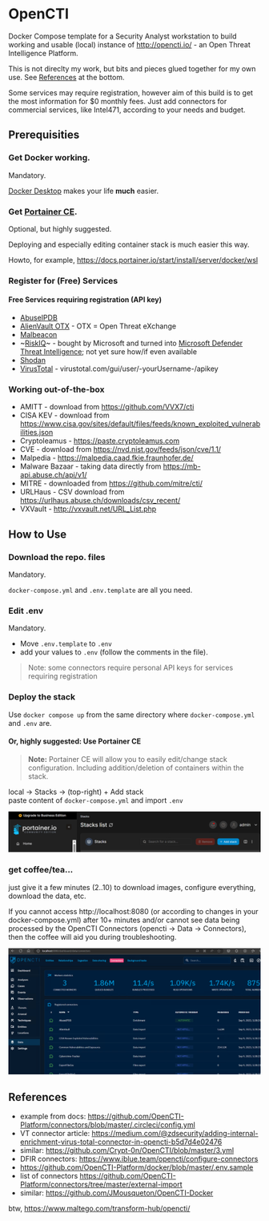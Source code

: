 # OpenCTI
Docker Compose template for a Security Analyst workstation to build working and usable (local) instance of http://opencti.io/ - an Open Threat Intelligence Platform.

This is not direclty my work, but bits and pieces glued together for my own use.
See [References](#References) at the bottom.

Some services may require registration, however aim of this build is to get the most information for $0 monthly fees.
Just add connectors for commercial services, like Intel471, according to your needs and budget.

## Prerequisities

### Get Docker working.
Mandatory.

[Docker Desktop](https://www.docker.com/products/docker-desktop/) makes your life **much** easier.

### Get [Portainer CE](https://portainer.io/).
Optional, but highly suggested.

Deploying and especially editing container stack is much easier this way.

Howto, for example, https://docs.portainer.io/start/install/server/docker/wsl

### Register for (Free) Services

#### Free Services requiring registration (API key)
* [AbuseIPDB](https://www.abuseipdb.com/account/api)
* [AlienVault OTX](https://otx.alienvault.com/api) - OTX = Open Threat eXchange
* [Malbeacon](https://www.malbeacon.com/register)
* ~[RiskIQ](https://community.riskiq.com/)~ - bought by Microsoft and turned into [Microsoft Defender Threat Intelligence](https://ti.defender.microsoft.com/); not yet sure how/if even available
* [Shodan](https://account.shodan.io/)
* [VirusTotal](https://www.virustotal.com/) - virustotal.com/gui/user/-yourUsername-/apikey

### Working out-of-the-box
* AMITT - download from https://github.com/VVX7/cti
* CISA KEV - download from https://www.cisa.gov/sites/default/files/feeds/known_exploited_vulnerabilities.json
* Cryptoleamus - https://paste.cryptoleamus.com
* CVE - download from https://nvd.nist.gov/feeds/json/cve/1.1/
* Malpedia - https://malpedia.caad.fkie.fraunhofer.de/
* Malware Bazaar - taking data directly from https://mb-api.abuse.ch/api/v1/
* MITRE - downloaded from https://github.com/mitre/cti/
* URLHaus - CSV download from https://urlhaus.abuse.ch/downloads/csv_recent/
* VXVault - http://vxvault.net/URL_List.php


## How to Use

### Download the repo. files
Mandatory.

`docker-compose.yml` and `.env.template` are all you need.

### Edit .env
Mandatory.

- Move `.env.template` to `.env`
- add your values to `.env` (follow the comments in the file).

> Note: some connectors require personal API keys for services requiring registration

### Deploy the stack

Use `docker compose up` from the same directory where `docker-compose.yml` and `.env` are.



#### Or, highly suggested: Use Portainer CE
> **Note:** Portainer CE will allow you to easily edit/change stack configuration. Including addition/deletion of containers within the stack.

local -> Stacks -> (top-right) + Add stack <br> paste content of `docker-compose.yml` and import `.env`


![Portainer header](/docs/portainer-stacks-list.PNG)


### get coffee/tea...
just give it a few minutes (2..10) to download images, configure everything, download the data, etc.

If you cannot access http://localhost:8080 (or according to changes in your docker-compose.yml) after 10+ minutes and/or cannot see data being processed by the OpenCTI Connectors (opencti -> Data -> Connectors), then the coffee will aid you during troubleshooting.


![OpenCTI Connectors overview](/docs/opencti-connectors.PNG)


## References
* example from docs: https://github.com/OpenCTI-Platform/connectors/blob/master/.circleci/config.yml
* VT connector article: https://medium.com/@zdsecurity/adding-internal-enrichment-virus-total-connector-in-opencti-b5d7d4e02476
* similar: https://github.com/Crypt-0n/OpenCTI/blob/master/3.yml
* DFIR connectors: https://www.iblue.team/opencti/configure-connectors
* https://github.com/OpenCTI-Platform/docker/blob/master/.env.sample
* list of connectors https://github.com/OpenCTI-Platform/connectors/tree/master/external-import
* similar: https://github.com/JMousqueton/OpenCTI-Docker

btw, https://www.maltego.com/transform-hub/opencti/
